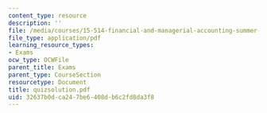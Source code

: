 ```yaml
---
content_type: resource
description: ''
file: /media/courses/15-514-financial-and-managerial-accounting-summer-2003/32637b0dca247be6408db6c2fd8da3f8_quizsolution.pdf
file_type: application/pdf
learning_resource_types:
- Exams
ocw_type: OCWFile
parent_title: Exams
parent_type: CourseSection
resourcetype: Document
title: quizsolution.pdf
uid: 32637b0d-ca24-7be6-408d-b6c2fd8da3f8
---
```

